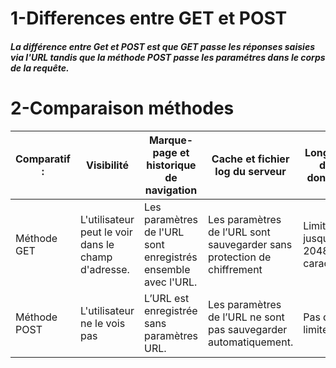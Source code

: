# 1-Differences entre GET et POST
##### La différence entre Get et POST est que GET passe les réponses saisies via l'URL tandis que la méthode POST passe les paramétres dans le corps de la requête.
# 2-Comparaison méthodes
| Comparatif : | Visibilité   |Marque-page et historique de navigation |Cache et fichier log du serveur| Longueur des données |
| ------- | -------- | ------|------|--------|
| Méthode GET  | L'utilisateur peut le voir dans le champ d'adresse.|Les paramètres de l'URL sont enregistrés ensemble avec l'URL.|Les paramètres de l’URL sont sauvegarder sans protection de chiffrement |  	Limitée , jusqu'à 2048 caractères | 
| Méthode POST| L'utilisateur ne le vois pas    |L’URL est enregistrée sans paramètres URL. |Les paramètres de l’URL ne sont pas sauvegarder automatiquement. | Pas de limite |
